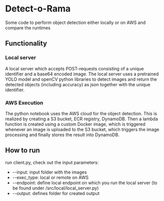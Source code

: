 # Detect-o-Rama
 
Some code to perform object detection either locally or on AWS and compare the runtimes

## Functionality 

### Local server 

A local server which accepts POST-requests consisting of a unique identifier and a base64 encoded image. The local server uses a pretrained YOLO model and openCV python libraries to detect images and return the detected objects (including accuracy) as json together with the unique identifier.

### AWS Execution
The python notebook uses the AWS cloud for the object detection. This is realized by creating a S3 bucket, ECR registry, DynamoDB. Then a lambda function is created using a custom Docker image, which is triggered whenever an image is uploaded to the S3 bucket, which triggers the image processing and finally stores the result into DynamoDB.

## How to run

run client.py, check out the input parameters:

* --input: input folder with the images
* --exec_type: local or remote on AWS
* --endpoint: define local endpoint on which you run the local server (to be found under /src/local/local_server.py)
* --output: defines folder for created output